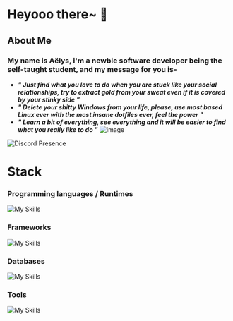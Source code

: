  #  Heyooo there~ 👋

## About Me

### My name is Aëlys, i'm a newbie software developer being the self-taught student, and my message for you is- 

- ***" Just find what you love to do when you are stuck like your social relationships, try to extract gold from your sweat even if it is covered by your stinky side "***
- ***" Delete your shitty Windows from your life, please, use most based Linux ever with the most insane dotfiles ever, feel the power "***
- ***" Learn a bit of everything, see everything and it will be easier to find what you really like to do "***
  ![image](https://github.com/LysImbecile/LysImbecile/assets/136639736/366ae5a9-f7c9-4653-9df5-ccda552f2258)

![Discord Presence](https://lanyard.cnrad.dev/api/1122714514220142672)


# Stack 

### Programming languages / Runtimes

![My Skills](https://skillicons.dev/icons?i=js,ts,nodejs,html,css,py)


### Frameworks

![My Skills](https://skillicons.dev/icons?i=django,sequelize,tailwind,express,prisma,react,vite)

### Databases 

![My Skills](https://skillicons.dev/icons?i=mysql,mongodb,sqlite)


### Tools

![My Skills](https://skillicons.dev/icons?i=docker,github,idea,postman,vscode)


